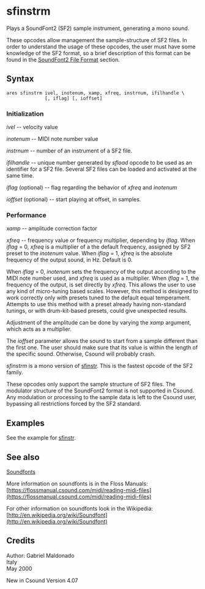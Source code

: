 <!--
id:sfinstrm
category:Signal Generators:Sample Playback
-->
# sfinstrm
Plays a SoundFont2 (SF2) sample instrument, generating a mono sound.

These opcodes allow management the sample-structure of SF2 files. In order to understand the usage of these opcodes, the user must have some knowledge of the SF2 format, so a brief description of this format can be found in the [SoundFont2 File Format](../../siggen/sample) section.

## Syntax
``` csound-orc
ares sfinstrm ivel, inotenum, xamp, xfreq, instrnum, ifilhandle \
              [, iflag] [, ioffset]
```

### Initialization

_ivel_ -- velocity value

_inotenum_ -- MIDI note number value

_instrnum_ -- number of an instrument of a SF2 file.

_ifilhandle_ -- unique number generated by _sfload_ opcode to be used as an identifier for a SF2 file. Several SF2 files can be loaded and activated at the same time.

_iflag_ (optional) -- flag regarding the behavior of _xfreq_ and _inotenum_

_ioffset_ (optional) -- start playing at offset, in samples.

### Performance

_xamp_ -- amplitude correction factor

_xfreq_ -- frequency value or frequency multiplier, depending by _iflag_. When _iflag_ = 0, _xfreq_ is a multiplier of a the default frequency, assigned by SF2 preset to the _inotenum_ value. When _iflag_ = 1, _xfreq_ is the absolute frequency of the output sound, in Hz. Default is 0.

When _iflag_ = 0, _inotenum_ sets the frequency of the output according to the MIDI note number used, and _xfreq_ is used as a multiplier. When _iflag_ = 1, the frequency of the output, is set directly by _xfreq_. This allows the user to use any kind of micro-tuning based scales. However, this method is designed to work correctly only with presets tuned to the default equal temperament. Attempts to use this method with a preset already having non-standard tunings, or with drum-kit-based presets, could give unexpected results.

Adjustment of the amplitude can be done by varying the _xamp_ argument, which acts as a multiplier.

The _ioffset_ parameter allows the sound to start from a sample different than the first one. The user should make sure that its value is within the length of the specific sound. Otherwise, Csound will probably crash.

_sfinstrm_ is a mono version of [sfinstr](../../opcodes/sfinstr). This is the fastest opcode of the SF2 family.

These opcodes only support the sample structure of SF2 files. The modulator structure of the SoundFont2 format is not supported in Csound. Any modulation or processing to the sample data is left to the Csound user, bypassing all restrictions forced by the SF2 standard.

## Examples

See the example for [sfinstr](../../opcodes/sfinstr).

## See also

[Soundfonts](../../siggen/sample)

More information on soundfonts is in the Floss Manuals: [https://flossmanual.csound.com/midi/reading-midi-files](https://flossmanual.csound.com/midi/reading-midi-files)

For other information on soundfonts look in the Wikipedia: [http://en.wikipedia.org/wiki/Soundfont](http://en.wikipedia.org/wiki/Soundfont)

## Credits

Author: Gabriel Maldonado<br>
Italy<br>
May 2000<br>

New in Csound Version 4.07

